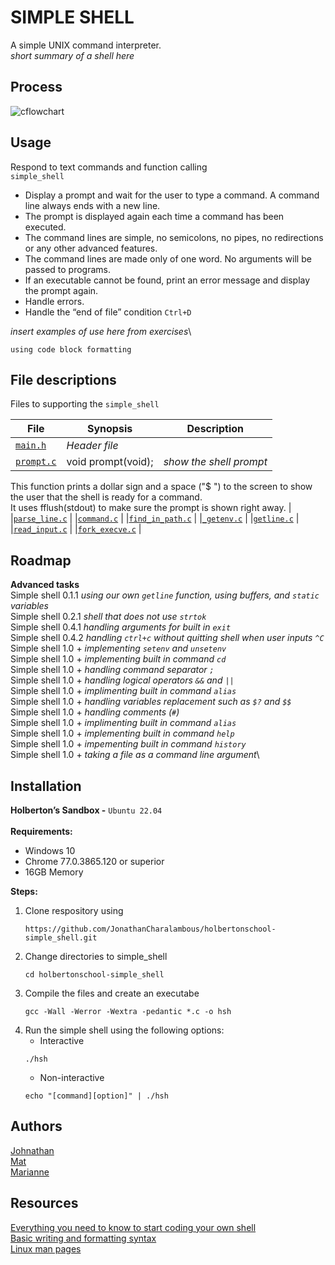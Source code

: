 # SIMPLE SHELL
A simple UNIX command interpreter.\
_short summary of a shell here_

## Process
![cflowchart](https://github.com/user-attachments/assets/6b628811-2377-456f-a7b8-a854e80168e3)

## Usage
Respond to text commands and function calling \
`simple_shell`
+ Display a prompt and wait for the user to type a command. A command line always ends with a new line.
+ The prompt is displayed again each time a command has been executed.
+ The command lines are simple, no semicolons, no pipes, no redirections or any other advanced features.
+ The command lines are made only of one word. No arguments will be passed to programs.
+ If an executable cannot be found, print an error message and display the prompt again.
+ Handle errors.
+ Handle the “end of file” condition `Ctrl+D`

_insert examples of use here from exercises_\
```
using code block formatting
```

## File descriptions
Files to supporting the `simple_shell`

| File | Synopsis | Description |
| --- | --- | --- |
| [`main.h`](https://github.com/JonathanCharalambous/holbertonschool-simple_shell/blob/main/main.h) | _Header file_
| [`prompt.c`](https://github.com/JonathanCharalambous/holbertonschool-simple_shell/blob/main/prompt.c) | void prompt(void); | _show the shell prompt_ |
This function prints a dollar sign and a space ("$ ") to the screen to show the user that the shell is ready for a command.\
     It uses fflush(stdout) to make sure the prompt is shown right away. |
|[`parse_line.c`](https://github.com/JonathanCharalambous/holbertonschool-simple_shell/blob/main/parse_line.c) |
|[`command.c`](https://github.com/JonathanCharalambous/holbertonschool-simple_shell/blob/main/command.c) |
|[`find_in_path.c`](https://github.com/JonathanCharalambous/holbertonschool-simple_shell/blob/main/*find_in_path.c) |
|[`_getenv.c`](https://github.com/JonathanCharalambous/holbertonschool-simple_shell/blob/main/_getenv.c) |
|[`getline.c`](https://github.com/JonathanCharalambous/holbertonschool-simple_shell/blob/main/_getline.c) |
|[`read_input.c`](https://github.com/JonathanCharalambous/holbertonschool-simple_shell/blob/main/read_input.c) |
|[`fork_execve.c`](https://github.com/JonathanCharalambous/holbertonschool-simple_shell/blob/main/fork_execve.c) |




## Roadmap
**Advanced  tasks**\
Simple shell 0.1.1  _using our own `getline` function, using buffers, and `static` variables_\
Simple shell 0.2.1  _shell that does not use `strtok`_\
Simple shell 0.4.1  _handling arguments for built in `exit`_\
Simple shell 0.4.2  _handling `ctrl+c` without quitting shell when user inputs `^C`_\
Simple shell 1.0 + _implementing `setenv` and `unsetenv`_\
Simple shell 1.0 + _implementing built in command `cd`_\
Simple shell 1.0 + _handling command separator `;`_\
Simple shell 1.0 + _handling logical operators `&&` and `||`_\
Simple shell 1.0 + _implimenting built in command `alias`_\
Simple shell 1.0 + _handling variables replacement such as `$?` and `$$`_\
Simple shell 1.0 + _handling comments (`#`)_\
Simple shell 1.0 + _implimenting built in command `alias`_\
Simple shell 1.0 + _implementing built in command `help`_\
Simple shell 1.0 + _impementing built in command `history`_\
Simple shell 1.0 + _taking a file as a command line argument_\

## Installation
**Holberton’s Sandbox -** `Ubuntu 22.04`\
\
**Requirements:**
   + Windows 10
   + Chrome 77.0.3865.120 or superior
   + 16GB Memory

**Steps:**
1. Clone respository using
   ```
   https://github.com/JonathanCharalambous/holbertonschool-simple_shell.git
   ```
2. Change directories to simple_shell
   ```
   cd holbertonschool-simple_shell
   ```
3. Compile the files and create an executabe
   ```
   gcc -Wall -Werror -Wextra -pedantic *.c -o hsh
   ```
4. Run the simple shell using the following options:
   + Interactive
   ```
   ./hsh
   ``` 
   + Non-interactive
   ```
   echo "[command][option]" | ./hsh
   ```

## Authors
[Johnathan](https://github.com/JonathanCharalambous)\
[Mat](https://github.com/Mat-26-dot)\
[Marianne](https://github.com/T0ILETR0LL)

## Resources
[Everything you need to know to start coding your own shell](https://intranet.hbtn.io/concepts/900)\
[Basic writing and formatting syntax](https://docs.github.com/en/get-started/writing-on-github/getting-started-with-writing-and-formatting-on-github/basic-writing-and-formatting-syntax)\
[Linux man pages](https://linux.die.net/man/)

